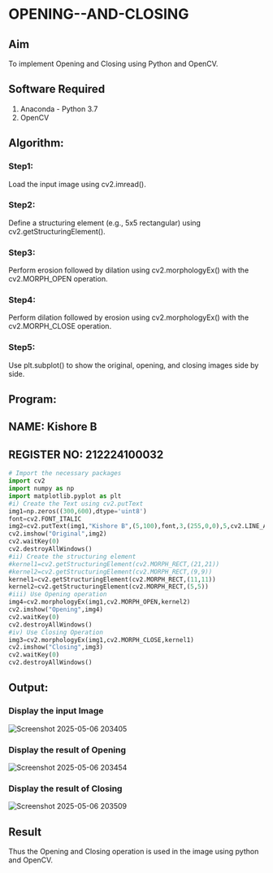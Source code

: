 # OPENING--AND-CLOSING
## Aim
To implement Opening and Closing using Python and OpenCV.

## Software Required
1. Anaconda - Python 3.7
2. OpenCV
## Algorithm:
### Step1:
Load the input image using cv2.imread().

### Step2:
Define a structuring element (e.g., 5x5 rectangular) using cv2.getStructuringElement().

### Step3:
Perform erosion followed by dilation using cv2.morphologyEx() with the cv2.MORPH_OPEN operation.

### Step4:
Perform dilation followed by erosion using cv2.morphologyEx() with the cv2.MORPH_CLOSE operation.

### Step5:
Use plt.subplot() to show the original, opening, and closing images side by side.

 
## Program:
## NAME: Kishore B
## REGISTER NO: 212224100032
``` Python
# Import the necessary packages
import cv2
import numpy as np
import matplotlib.pyplot as plt
#i) Create the Text using cv2.putText
img1=np.zeros((300,600),dtype='uint8')
font=cv2.FONT_ITALIC
img2=cv2.putText(img1,"Kishore B",(5,100),font,3,(255,0,0),5,cv2.LINE_AA)
cv2.imshow("Original",img2)
cv2.waitKey(0)
cv2.destroyAllWindows()
#ii) Create the structuring element
#kernel1=cv2.getStructuringElement(cv2.MORPH_RECT,(21,21))
#kernel2=cv2.getStructuringElement(cv2.MORPH_RECT,(9,9))
kernel1=cv2.getStructuringElement(cv2.MORPH_RECT,(11,11))
kernel2=cv2.getStructuringElement(cv2.MORPH_RECT,(5,5))
#iii) Use Opening operation
img4=cv2.morphologyEx(img1,cv2.MORPH_OPEN,kernel2)
cv2.imshow("Opening",img4)
cv2.waitKey(0)
cv2.destroyAllWindows()
#iv) Use Closing Operation
img3=cv2.morphologyEx(img1,cv2.MORPH_CLOSE,kernel1)
cv2.imshow("Closing",img3)
cv2.waitKey(0)
cv2.destroyAllWindows()


```
## Output:

### Display the input Image


![Screenshot 2025-05-06 203405](https://github.com/user-attachments/assets/d1e3e453-94a1-4cf9-a98a-126d94249f79)



### Display the result of Opening


![Screenshot 2025-05-06 203454](https://github.com/user-attachments/assets/0f38f621-279b-493c-817b-ed1609eb00f1)



### Display the result of Closing


![Screenshot 2025-05-06 203509](https://github.com/user-attachments/assets/01b372b9-1ce8-403f-973f-1b95df0701ed)



## Result
Thus the Opening and Closing operation is used in the image using python and OpenCV.
